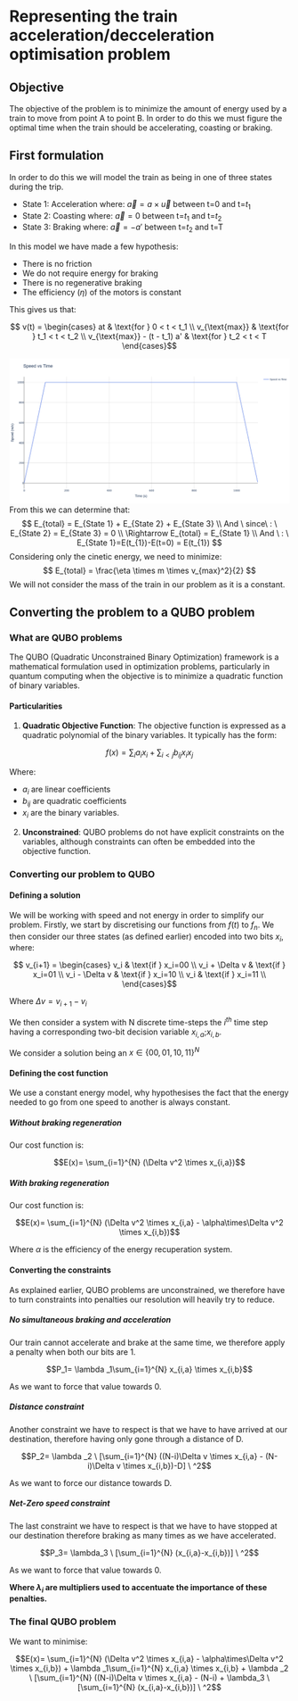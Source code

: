 # Representing the train acceleration/decceleration optimisation problem

## Objective

The objective of the problem is to minimize the amount of energy used by a train to move from point A to point B. In order to do this we must figure the optimal time when the train should be accelerating, coasting or braking.

## First formulation

In order to do this we will model the train as being in one of three states during the trip.

- State 1: Acceleration where: $\vec{a}=a\times\vec{u}$ between t=0 and t=$t_{1}$
- State 2: Coasting where: $\vec{a}=0$ between t=$t_{1}$ and t=$t_{2}$
- State 3: Braking where: $\vec{a}= -a'$ between t=$t_{2}$ and t=T

In this model we have made a few hypothesis:

- There is no friction
- We do not require energy for braking
- There is no regenerative braking
- The efficiency ($\eta$) of the motors is constant

This gives us that:

```math

v(t) = 
\begin{cases} 
at & \text{for } 0 < t < t_1 \\ 
v_{\text{max}} & \text{for } t_1 < t < t_2 \\ 
v_{\text{max}} - (t - t_1) a' & \text{for } t_2 < t < T 
\end{cases}
```
![Plot1](../Illustrations/newplot.png)
From this we can determine that:
$$
E_{total} = E_{State 1} + E_{State 2} + E_{State 3} \\
And \ since\ : \ E_{State 2} = E_{State 3} = 0 \\
\Rightarrow  E_{total} = E_{State 1} \\
And \ : \ E_{State 1}=E(t_{1})-E(t=0) = E(t_{1})
$$
Considering only the cinetic energy, we need to minimize:
$$
E_{total} = \frac{\eta \times m \times v_{max}^2}{2}
$$
We will not consider the mass of the train in our problem as it is a constant.

## Converting the problem to a QUBO problem

### What are QUBO problems

The QUBO (Quadratic Unconstrained Binary Optimization) framework is a mathematical formulation used in optimization problems, particularly in quantum computing when the objective is to minimize a quadratic function of binary variables.

#### Particularities

1. **Quadratic Objective Function**: The objective function is expressed as a quadratic polynomial of the binary variables. It typically has the form:

```math
   f(x) = \sum_{i} a_i x_i + \sum_{i < j} b_{ij} x_i x_j
```

   Where:

- $a_{i}$ are linear coefficients
- $b_{ij}$ are quadratic coefficients
- $x_i$ are the binary variables.

2. **Unconstrained**: QUBO problems do not have explicit constraints on the variables, although constraints can often be embedded into the objective function.

### Converting our problem to QUBO

#### **Defining a solution**
We will be working with speed and not energy in order to simplify our problem. Firstly, we start by discretising our functions from $f(t)$ to $f_n$. We then consider our three states (as defined earlier) encoded into two bits $x_i$, where:

```math

v_{i+1} = 
\begin{cases} 
v_i & \text{if }  x_i=00 \\
v_i + \Delta v & \text{if }  x_i=01 \\
v_i - \Delta v & \text{if }  x_i=10 \\
v_i & \text{if }  x_i=11 \\
\end{cases}
```
Where $\Delta v = v_{i+1}-v_i$ 

We then consider a system with N discrete time-steps the $i^{th}$ time step having a corresponding two-bit decision variable $x_{i,a}$;$x_{i,b}$. 

 We consider a solution being an  $x\in \left\{00,01,10,11\right\} ^N$

#### **Defining the cost function**
We use a constant energy model, why hypothesises the fact that the energy needed to go from one speed to another is always constant.

##### *Without braking regeneration*
Our cost function is:
```math
E(x)= \sum_{i=1}^{N} (\Delta v^2 \times x_{i,a})
```

##### *With braking regeneration*
Our cost function is:
```math
E(x)= \sum_{i=1}^{N} (\Delta v^2 \times x_{i,a} - \alpha\times\Delta v^2 \times x_{i,b})
```
Where $\alpha$ is the efficiency of the energy recuperation system.

#### **Converting the constraints**

As explained earlier, QUBO problems are unconstrained, we therefore have to turn constraints into penalties our resolution will heavily try to reduce.

##### *No simultaneous braking and acceleration*
Our train cannot accelerate and brake at the same time, we therefore apply a penalty when both our bits are 1.
```math
P_1= \lambda _1\sum_{i=1}^{N}   x_{i,a} \times x_{i,b}
```
As we want to force that value towards 0.

##### *Distance constraint*
Another constraint we have to respect is that we have to have arrived at our destination, therefore having only gone through a distance of D.
```math
P_2= \lambda _2 \ [\sum_{i=1}^{N} ((N-i)\Delta v \times x_{i,a} - (N-i)\Delta v \times x_{i,b})-D] \ ^2
```
As we want to force our distance towards D.

##### *Net-Zero speed constraint*
The last constraint we have to respect is that we have to have stopped at our destination therefore braking as many times as we have accelerated.
```math
P_3= \lambda_3 \ [\sum_{i=1}^{N} (x_{i,a}-x_{i,b})] \ ^2
```
As we want to force that value towards 0.

**Where $\lambda _i$ are multipliers used to accentuate the importance of these penalties.**

### The final QUBO problem

We want to minimise:
```math
E(x)= \sum_{i=1}^{N} (\Delta v^2 \times x_{i,a} - \alpha\times\Delta v^2 \times x_{i,b}) +  \lambda _1\sum_{i=1}^{N}   x_{i,a} \times x_{i,b} + \lambda _2 \ [\sum_{i=1}^{N} ((N-i)\Delta v \times x_{i,a} - (N-i) + \lambda_3 \ [\sum_{i=1}^{N} (x_{i,a}-x_{i,b})] \ ^2
```
